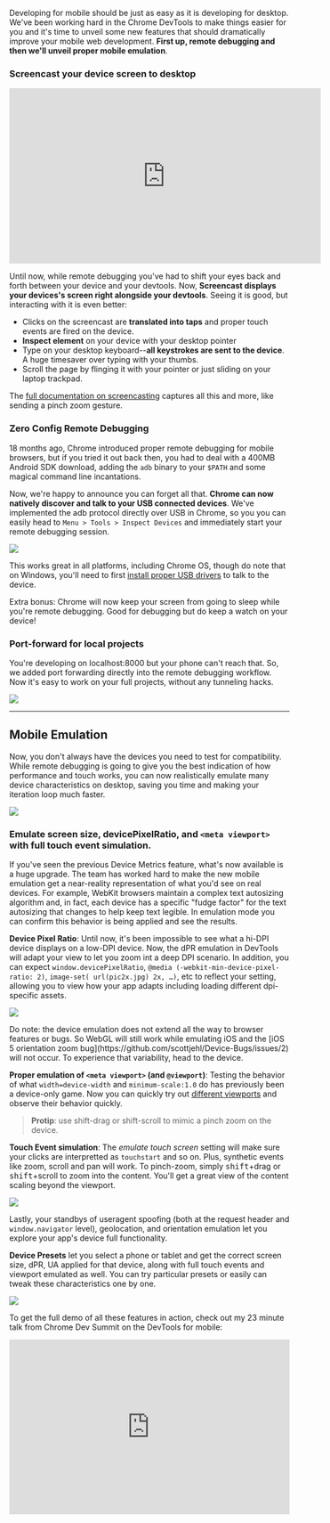Developing for mobile should be just as easy as it is developing for desktop. We've been working hard in the Chrome DevTools to make things easier for you and it's time to unveil some new features that should dramatically improve your mobile web development.  **First up, remote debugging and then we'll unveil proper mobile emulation**.

### Screencast your device screen to desktop

<iframe allowfullscreen frameborder="0" height="315" src="http://www.youtube.com/embed/Q7rEFEMpwe4" width="560"><a href="https://www.youtube.com/watch?v=Q7rEFEMpwe4
">View a video of Screencast with Chrome on Android remote debugging</a></iframe>

Until now, while remote debugging you've had to shift your eyes back and forth between your device and your devtools. Now, **Screencast displays your devices's screen right alongside your devtools**. Seeing it is good, but interacting with it is even better:

* Clicks on the screencast are **translated into taps** and proper touch events are fired on the device.
* **Inspect element** on your device with your desktop pointer
* Type on your desktop keyboard--**all keystrokes are sent to the device**. A huge timesaver over typing with your thumbs.
* Scroll the page by flinging it with your pointer or just sliding on your laptop trackpad.


The [full documentation on screencasting](********) captures all this and more, like sending a pinch zoom gesture. 

### Zero Config Remote Debugging

18 months ago, Chrome introduced proper remote debugging for mobile browsers, but if you tried it out back then, you had to deal with a 400MB Android SDK download, adding the `adb` binary to your `$PATH` and some magical command line incantations. 

Now, we're happy to announce you can forget all that. **Chrome can now natively discover and talk to your USB connected devices**. We've implemented the adb protocol directly over USB in Chrome, so you you can easily head to `Menu > Tools > Inspect Devices` and immediately start your remote debugging session. 

![](assets/discoverusb.png)

This works great in all platforms, including Chrome OS, though do note that on Windows, you'll need to first [install proper USB drivers](http://developer.android.com/tools/extras/oem-usb.html) to talk to the device. 

<p class="notice fact">Extra bonus: Chrome will now keep your screen from going to sleep while you're remote debugging. Good for debugging but do keep a watch on your device!</p>

### Port-forward for local projects

You're developing on localhost:8000 but your phone can't reach that. So, we added port forwarding directly into the remote debugging workflow. Now it's easy to work on your full projects, without any tunneling hacks.

![](assets/portforward.png)

<hr>

## Mobile Emulation

Now, you don't always have the devices you need to test for compatibility. While remote debugging is going to give you the best indication of how performance and touch works, you can now realistically emulate many device characteristics on desktop, saving you time and making your iteration loop much faster.

![](assets/emulation.png)

### Emulate screen size, devicePixelRatio, and `<meta viewport>` with full touch event simulation. 

If you've seen the previous Device Metrics feature, what's now available is a huge upgrade.  The team has worked hard to make the new mobile emulation get a near-reality representation of what you'd see on real devices. For example, WebKit browsers maintain a complex text autosizing algorithm and, in fact, each device has a specific "fudge factor" for the text autosizing that changes to help keep text legible. In emulation mode you can confirm this behavior is being applied and see the results. 

**Device Pixel Ratio**: Until now, it's been impossible to see what a hi-DPI device displays on a low-DPI device. Now, the dPR emulation in DevTools will adapt your view to let you zoom int a deep DPI scenario. In addition, you can expect `window.devicePixelRatio`, `@media (-webkit-min-device-pixel-ratio: 2)`, `image-set( url(pic2x.jpg) 2x, …)`, etc to reflect your setting, allowing you to view how your app adapts including loading different dpi-specific assets.

![](assets/dpr-switch-small.gif)

<p class="notice tip">Do note: the device emulation does not extend all the way to browser features or bugs. So WebGL will still work while emulating iOS and the [iOS 5 orientation zoom bug](https://github.com/scottjehl/Device-Bugs/issues/2) will not occur. To experience that variability, head to the device.</p>

**Proper emulation of `<meta viewport>` (and `@viewport`)**: Testing the behavior of what `width=device-width` and `minimum-scale:1.0` do has previously been a device-only game. Now you can quickly try out [different viewports](http://andreasbovens.github.io/understanding-viewport/) and observe their behavior quickly.

<style>

</style>
<blockquote class="commentary irishtalkinghead"><b>Protip</b>: use shift-drag or shift-scroll to mimic a pinch zoom on the device.</blockquote>

**Touch Event simulation**: The _emulate touch screen_ setting will make sure your clicks are interpretted as `touchstart` and so on. Plus, synthetic events like zoom, scroll and pan will work. To pinch-zoom, simply <kbd>shift</kbd>+drag or <kbd>shift</kbd>+scroll to zoom into the content. You'll get a great view of the content scaling beyond the viewport.

![](assets/scrolling-emu.gif)


Lastly, your standbys of useragent spoofing (both at the request header and `window.navigator` level), geolocation, and orientation emulation let you explore your app's device full functionality. 


**Device Presets** let you select a phone or tablet and get the correct screen size, dPR, UA applied for that device, along with full touch events and viewport emulated as well. You can try particular presets or easily can tweak these characteristics one by one.


![](assets/presets.png)


To get the full demo of all these features in action, check out my 23 minute talk from Chrome Dev Summit on the DevTools for mobile:

<style>.embed-container { position: relative; padding-bottom: 56.25%; padding-top: 30px; height: 0; overflow: hidden; max-width: 100%; height: auto; } .embed-container iframe, .embed-container object, .embed-container embed { position: absolute; top: 0; left: 0; width: 100%; height: 100%; }</style><div class='embed-container'><iframe src='http://www.youtube.com/embed/gZH1d2Co1X0' frameborder='0' allowfullscreen></iframe></div>





